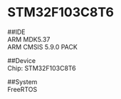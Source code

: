 # STM32F103C8T6

##IDE  
ARM MDK5.37    
ARM CMSIS 5.9.0 PACK

##Device  
Chip: STM32F103C8T6

##System  
FreeRTOS
